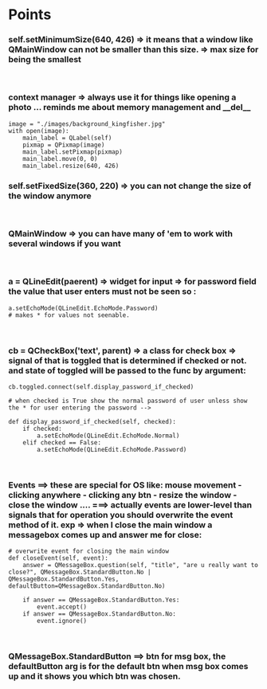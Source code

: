 # Points

### self.setMinimumSize(640, 426) => it means that a window like QMainWindow can not be smaller than this size. => max size for being the smallest
<br>

### context manager => always use it for things like opening a photo ... reminds me about memory management and \_\_del\_\_
    image = "./images/background_kingfisher.jpg"
    with open(image):
        main_label = QLabel(self)
        pixmap = QPixmap(image)
        main_label.setPixmap(pixmap)
        main_label.move(0, 0)
        main_label.resize(640, 426)

### self.setFixedSize(360, 220) => you can not change the size of the window anymore
<br>

### QMainWindow => you can have many of 'em to work with several windows if you want
<br>

### a = QLineEdit(paerent) => widget for input => for password field the value that user enters must not be seen so :
    a.setEchoMode(QLineEdit.EchoMode.Password)
    # makes * for values not seenable.
<br>

### cb = QCheckBox('text', parent) => a class for check box => signal of that is toggled that is determined if checked or not. and state of toggled will be passed to the func by argument:
    cb.toggled.connect(self.display_password_if_checked)

    # when checked is True show the normal password of user unless show the * for user entering the password -->

    def display_password_if_checked(self, checked):
        if checked:
            a.setEchoMode(QLineEdit.EchoMode.Normal)
        elif checked == False:
            a.setEchoMode(QLineEdit.EchoMode.Password)
<br>

### Events ==> these are special for OS like: mouse movement - clicking anywhere - clicking any btn - resize the window - close the window .... ===> actually events are lower-level than signals that for operation you should overwrite the event method of it. exp => when I close the main window a messagebox comes up and answer me for close: 
    # overwrite event for closing the main window
    def closeEvent(self, event):
        answer = QMessageBox.question(self, "title", "are u really want to close?", QMessageBox.StandardButton.No | QMessageBox.StandardButton.Yes, defaultButton=QMessageBox.StandardButton.No)

        if answer == QMessageBox.StandardButton.Yes:
            event.accept()
        if answer == QMessageBox.StandardButton.No:
            event.ignore()
<br>

### QMessageBox.StandardButton ==> btn for msg box, the  defaultButton arg is for the default btn when msg box comes up and it shows you which btn was chosen.
